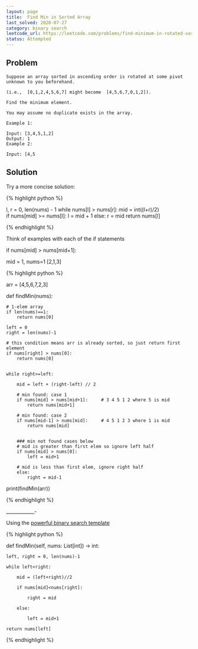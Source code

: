 ```yaml
---
layout: page
title:  Find Min in Sorted Array
last_solved: 2020-07-27
category: binary search
leetcode_url: https://leetcode.com/problems/find-minimum-in-rotated-sorted-array
status: Attempted
---
```


Problem
-------

```
Suppose an array sorted in ascending order is rotated at some pivot unknown to you beforehand.

(i.e.,  [0,1,2,4,5,6,7] might become  [4,5,6,7,0,1,2]).

Find the minimum element.

You may assume no duplicate exists in the array.

Example 1:

Input: [3,4,5,1,2] 
Output: 1
Example 2:

Input: [4,5

```

Solution
----------

Try a more concise solution:

{% highlight python %}

l, r = 0, len(nums)  - 1
while nums[l] > nums[r]:
    mid =  int((l+r)/2)  
    if nums[mid] >= nums[l]:
        l = mid + 1
    else:
        r = mid
return nums[l]

{% endhighlight %}


Think of examples with each of the if statements


if nums[mid] > nums[mid+1]:

mid = 1, nums=1
[2,1,3]




{% highlight python %}

arr = [4,5,6,7,2,3]

def findMin(nums):

    # 1-elem array
    if len(nums)==1:
        return nums[0]

    left = 0
    right = len(nums)-1

    # this condition means arr is already sorted, so just return first element
    if nums[right] > nums[0]:
        return nums[0]


    while right>=left:

        mid = left + (right-left) // 2

        # min found: case 1
        if nums[mid] > nums[mid+1]:     # 3 4 5 1 2 where 5 is mid
            return nums[mid+1]

        # min found: case 2
        if nums[mid-1] > nums[mid]:     # 4 5 1 2 3 where 1 is mid
            return nums[mid]


        ### min not found cases below
        # mid is greater than first elem so ignore left half
        if nums[mid] > nums[0]:
            left = mid+1

        # mid is less than first elem, ignore right half
        else:
            right = mid-1


print(findMin(arr))


{% endhighlight %}


____________-


Using the [powerful binary search template](https://leetcode.com/discuss/general-discussion/786126/python-powerful-ultimate-binary-search-template-solved-many-problems)

{% highlight python %}

def findMin(self, nums: List[int]) -> int:

    left, right = 0, len(nums)-1
    
    while left<right:
        
        mid = (left+right)//2
        
        if nums[mid]<nums[right]:
            
            right = mid
        
        else:
            
            left = mid+1
            
    return nums[left]

{% endhighlight %}